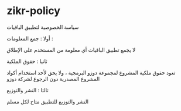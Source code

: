 # zikr-policy

سياسة الخصوصية لتطبيق الباقيات 

أولا : جمع المعلومات : 

لا يجمع تطبيق الباقيات أي معلومة من المستخدم على الإطلاق 

ثانيا : حقوق الملكية 

تعود حقوق ملكية المشروع لمجموعة دوزو البرمجية ، ولا يحق لأحد استخدام أكواد المشروع المصدرية دون الرجوع لشركة دوزو 

ثالثا : النشر والتوزيع 

النشر والتوزيع للتطبيق متاح لكل مسلم 
